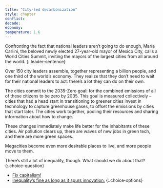 ```yaml
---
title: "City-led decarbonization"
style: chapter
conflict: 
decade: 
economy: 
temperature: 1.6
---
```


Confronting the fact that national leaders aren’t going to do enough, María Carlini, the beloved newly elected 27-year-old mayor of Mexico City, calls a World Cities Summit, inviting the mayors of the largest cities from all around the world.
{:.leader-sentence}

Over 150 city leaders assemble, together representing a billion people, and one third of the world’s economy. They realize that they don’t need to wait for their national leaders to act: there’s a lot they can do on their own.

The cities commit to the 2035-Zero goal: for the combined emissions of all of these citizens to be zero by 2035. This goal is measured collectively – cities that had a head start in transitioning to greener cities invest in technology to capture greenhouse gases, to offset the emissions by cities that start later. The cities work together, pooling their resources and sharing information about how to change.

These changes immediately make life better for the inhabitants of these cities. Air pollution clears up, there are waves of new jobs in green tech, and there are more green spaces.

Megacities become even more desirable places to live, and more people move to them.

There’s still a lot of inequality, though. What should we do about that?
{:.choice-question}

- [Fix capitalism!](chapter_city-led-capitalist-reform.html)
- [Inequality’s fine as long as it spurs innovation.](chapter_green-is-the-new-gold.html)
{:.choice-options}
